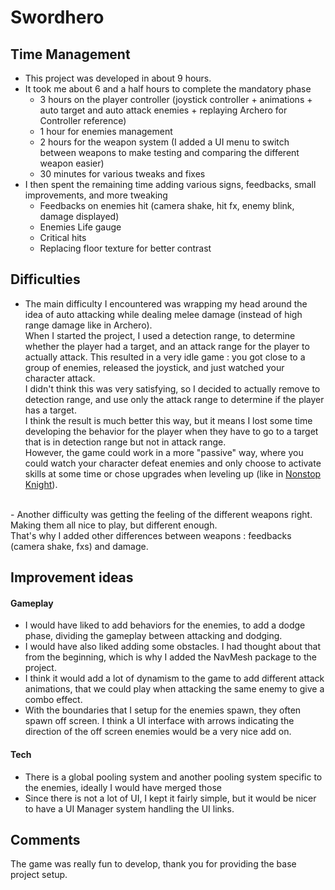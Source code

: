 # Swordhero

## Time Management
- This project was developed in about 9 hours.
- It took me about 6 and a half hours to complete the mandatory phase
  - 3 hours on the player controller (joystick controller + animations + auto target and auto attack enemies + replaying Archero for Controller reference)
  - 1 hour for enemies management
  - 2 hours for the weapon system (I added a UI menu to switch between weapons to make testing and comparing the different weapon easier)
  - 30 minutes for various tweaks and fixes
- I then spent the remaining time adding various signs, feedbacks, small improvements, and more tweaking
  - Feedbacks on enemies hit (camera shake, hit fx, enemy blink, damage displayed)
  - Enemies Life gauge
  - Critical hits
  - Replacing floor texture for better contrast
## Difficulties
- The main difficulty I encountered was wrapping my head around the idea of auto attacking while dealing melee damage (instead of high range damage like in Archero).
<br>When I started the project, I used a detection range, to determine whether the player had a target, and an attack range
for the player to actually attack. This resulted in a very idle game : you got close to a group
of enemies, released the joystick, and just watched your character attack.
<br>I didn't think this was very satisfying, so I decided to actually remove to detection range, and use only the attack range
to determine if the player has a target.
<br>I think the result is much better this way, but it means I lost some time developing the behavior for the player when they have to go
to a target that is in detection range but not in attack range.
<br> However, the game could work in a more "passive" way, where you could watch your character defeat enemies and only choose to activate skills
at some time or chose upgrades when leveling up (like in [Nonstop Knight](https://play.google.com/store/apps/details?id=com.koplagames.kopla01&hl=fr&gl=US)).
<br>
- Another difficulty was getting the feeling of the different weapons right. Making them all nice to play, but different enough.
<br>That's why I added other differences between weapons : feedbacks (camera shake, fxs) and damage.

## Improvement ideas
#### Gameplay
- I would have liked to add behaviors for the enemies, to add a dodge phase, dividing the gameplay between attacking and dodging.
- I would have also liked adding some obstacles. I had thought about that from the beginning, which is why I added the NavMesh package to the project.
- I think it would add a lot of dynamism to the game to add different attack animations, that we could play when attacking the same enemy to give a combo effect.
- With the boundaries that I setup for the enemies spawn, they often spawn off screen. I think a UI interface with arrows indicating the direction of the off screen enemies would be a very nice add on.
#### Tech
- There is a global pooling system and another pooling system specific to the enemies, ideally I would have merged those
- Since there is not a lot of UI, I kept it fairly simple, but it would be nicer to have a UI Manager system handling the UI links.
## Comments
The game was really fun to develop, thank you for providing the base project setup.